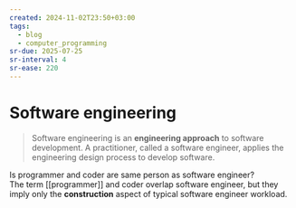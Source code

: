 ```yaml
---
created: 2024-11-02T23:50+03:00
tags:
  - blog
  - computer_programming
sr-due: 2025-07-25
sr-interval: 4
sr-ease: 220
---
```


# Software engineering

> Software engineering is an **engineering approach** to software development. A practitioner, called a software engineer, applies the engineering design process to develop software.

Is programmer and coder are same person as software engineer?
<br class="f">
The term [[programmer]] and coder overlap software engineer, but they imply
only the **construction** aspect of typical software engineer workload.
